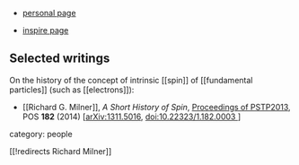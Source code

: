 
* [personal page](https://physics.mit.edu/faculty/richard-milner/)

* [inspire page](https://inspirehep.net/authors/997400)

## Selected writings

On the history of the concept of intrinsic [[spin]] of [[fundamental particles]] (such as [[electrons]]):

* [[Richard G. Milner]], *A Short History of Spin*, [Proceedings of PSTP2013](https://pos.sissa.it/182/PSTP2013), POS **182** (2014) &lbrack;[arXiv:1311.5016](https://arxiv.org/abs/1311.5016), [doi:10.22323/1.182.0003 ](https://doi.org/10.22323/1.182.0003 )&rbrack;


category: people

[[!redirects Richard Milner]]

